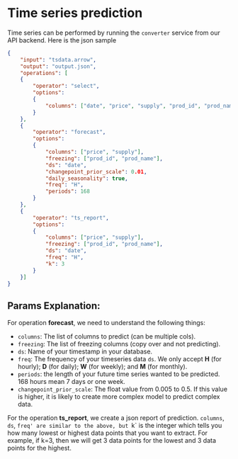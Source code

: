 # Time series prediction

Time series can be performed by running the `converter` service from our API backend.
Here is the json sample

```json
{
    "input": "tsdata.arrow",
    "output": "output.json",
    "operations": [
    {
        "operator": "select",
        "options":
        {
            "columns": ["date", "price", "supply", "prod_id", "prod_name"]
        }
    },
    {
        "operator": "forecast",
        "options":
        {
            "columns": ["price", "supply"],
            "freezing": ["prod_id", "prod_name"],
            "ds": "date",
            "changepoint_prior_scale": 0.01,
            "daily_seasonality": true,
            "freq": "H",
            "periods": 168
        }
    },
    {
        "operator": "ts_report",
        "options":
        {
            "columns": ["price", "supply"],
            "freezing": ["prod_id", "prod_name"],
            "ds": "date",
            "freq": "H",
            "k": 3
        }
    }]
}
```

## Params Explanation:

For operation **forecast**, we need to understand the following things:
- `columns`: The list of columns to predict (can be multiple cols).
- `freezing`: The list of freezing columns (copy over and not predicting).
- `ds`: Name of your timestamp in your database.
-  `freq`: The frequency of your timeseries data `ds`. We only accept **H** (for hourly); **D** (for daily); **W** (for weekly); and **M** (for monthly).
-  `periods`: the length of your future time series wanted to be predicted. 168 hours mean 7 days or one week.
-  `changepoint_prior_scale`: The float value from 0.005 to 0.5. If this value is higher, it is likely to create more complex model to predict complex data.

For the operation **ts_report**, we create a json report of prediction.
`columns`, `ds`, `freq' are similar to the above, but `k` is the integer which tells you how many lowest or highest data points that you want to extract.
For example, if k=3, then we will get 3 data points for the lowest and 3 data points for the highest.
